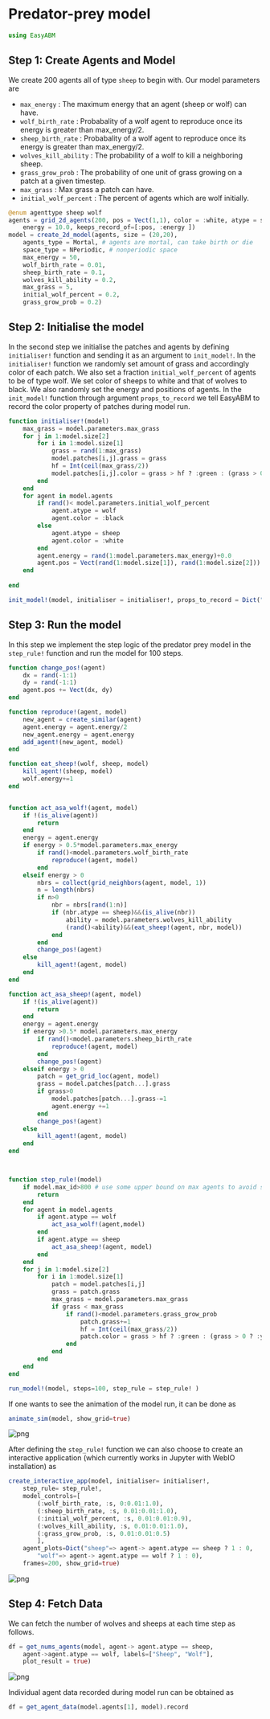
# Predator-prey model

```julia
using EasyABM
```

## Step 1: Create Agents and Model

We create 200 agents all of type `sheep` to begin with. Our model parameters are 

* `max_energy` : The maximum energy that an agent (sheep or wolf) can have. 
* `wolf_birth_rate` : Probabality of a wolf agent to reproduce once its energy is greater than max_energy/2.  
* `sheep_birth_rate` : Probabality of a wolf agent to reproduce once its energy is greater than max_energy/2. 
* `wolves_kill_ability` : The probability of a wolf to kill a neighboring sheep.
* `grass_grow_prob` : The probability of one unit of grass growing on a patch at a given timestep.
* `max_grass` : Max grass a patch can have.
* `initial_wolf_percent` : The percent of agents which are wolf initially. 

```julia
@enum agenttype sheep wolf
agents = grid_2d_agents(200, pos = Vect(1,1), color = :white, atype = sheep, 
    energy = 10.0, keeps_record_of=[:pos, :energy ])
model = create_2d_model(agents, size = (20,20), 
    agents_type = Mortal, # agents are mortal, can take birth or die
    space_type = NPeriodic, # nonperiodic space
    max_energy = 50, 
    wolf_birth_rate = 0.01,
    sheep_birth_rate = 0.1,
    wolves_kill_ability = 0.2,
    max_grass = 5,
    initial_wolf_percent = 0.2,
    grass_grow_prob = 0.2)
```

## Step 2: Initialise the model

In the second step we initialise the patches and agents by defining `initialiser!` function and sending it as an argument to `init_model!`. In the `initialiser!` function we randomly set amount of grass and accordingly color of each patch. We also set a fraction `initial_wolf_percent` of agents to be of type wolf. We set color of sheeps to white and that of wolves to black. We also randomly set the energy and positions of agents. In the `init_model!` function through argument `props_to_record` we tell EasyABM to record the color property of patches during model run. 


```julia
function initialiser!(model)
    max_grass = model.parameters.max_grass
    for j in 1:model.size[2]
        for i in 1:model.size[1]
            grass = rand(1:max_grass)
            model.patches[i,j].grass = grass
            hf = Int(ceil(max_grass/2))
            model.patches[i,j].color = grass > hf ? :green : (grass > 0 ? :blue : :grey)
        end
    end
    for agent in model.agents
        if rand()< model.parameters.initial_wolf_percent 
            agent.atype = wolf
            agent.color = :black
        else
            agent.atype = sheep
            agent.color = :white
        end
        agent.energy = rand(1:model.parameters.max_energy)+0.0
        agent.pos = Vect(rand(1:model.size[1]), rand(1:model.size[2]))
    end
            
end

init_model!(model, initialiser = initialiser!, props_to_record = Dict("patches"=>[:color]))
```

## Step 3: Run the model

In this step we implement the step logic of the predator prey model in the `step_rule!` function and run the model for 100 steps. 



```julia
function change_pos!(agent)
    dx = rand(-1:1)
    dy = rand(-1:1)
    agent.pos += Vect(dx, dy)
end

function reproduce!(agent, model)
    new_agent = create_similar(agent)
    agent.energy = agent.energy/2
    new_agent.energy = agent.energy
    add_agent!(new_agent, model)
end

function eat_sheep!(wolf, sheep, model)
    kill_agent!(sheep, model) 
    wolf.energy+=1
end


function act_asa_wolf!(agent, model)
    if !(is_alive(agent))
        return
    end
    energy = agent.energy
    if energy > 0.5*model.parameters.max_energy
        if rand()<model.parameters.wolf_birth_rate
            reproduce!(agent, model)
        end
    elseif energy > 0 
        nbrs = collect(grid_neighbors(agent, model, 1))
        n = length(nbrs)
        if n>0
            nbr = nbrs[rand(1:n)]
            if (nbr.atype == sheep)&&(is_alive(nbr))
                ability = model.parameters.wolves_kill_ability
                (rand()<ability)&&(eat_sheep!(agent, nbr, model))
            end
        end
        change_pos!(agent)
    else
        kill_agent!(agent, model)
    end
end

function act_asa_sheep!(agent, model)
    if !(is_alive(agent))
        return
    end
    energy = agent.energy
    if energy >0.5* model.parameters.max_energy
        if rand()<model.parameters.sheep_birth_rate
            reproduce!(agent, model)
        end
        change_pos!(agent)
    elseif energy > 0 
        patch = get_grid_loc(agent, model)
        grass = model.patches[patch...].grass
        if grass>0
            model.patches[patch...].grass-=1
            agent.energy +=1
        end
        change_pos!(agent)
    else
        kill_agent!(agent, model)
    end
end



function step_rule!(model)
    if model.max_id>800 # use some upper bound on max agents to avoid system hang
        return
    end
    for agent in model.agents
        if agent.atype == wolf
            act_asa_wolf!(agent,model)
        end
        if agent.atype == sheep
            act_asa_sheep!(agent, model)
        end
    end
    for j in 1:model.size[2]
        for i in 1:model.size[1]
            patch = model.patches[i,j]
            grass = patch.grass
            max_grass = model.parameters.max_grass 
            if grass < max_grass
                if rand()<model.parameters.grass_grow_prob
                    patch.grass+=1
                    hf = Int(ceil(max_grass/2))
                    patch.color = grass > hf ? :green : (grass > 0 ? :yellow : :grey)
                end
            end
        end
    end
end

run_model!(model, steps=100, step_rule = step_rule! )
```

If one wants to see the animation of the model run, it can be done as 

```julia
animate_sim(model, show_grid=true)
```

![png](assets/PPrey/PPreyAnim1.png)


After defining the `step_rule!` function we can also choose to create an interactive application (which currently works in Jupyter with WebIO installation) as 

```julia
create_interactive_app(model, initialiser= initialiser!,
    step_rule= step_rule!,
    model_controls=[
        (:wolf_birth_rate, :s, 0:0.01:1.0),
        (:sheep_birth_rate, :s, 0.01:0.01:1.0),
        (:initial_wolf_percent, :s, 0.01:0.01:0.9),
        (:wolves_kill_ability, :s, 0.01:0.01:1.0),
        (:grass_grow_prob, :s, 0.01:0.01:0.5)
        ], 
    agent_plots=Dict("sheep"=> agent-> agent.atype == sheep ? 1 : 0, 
        "wolf"=> agent-> agent.atype == wolf ? 1 : 0),
    frames=200, show_grid=true)
```

![png](assets/PPrey/PPreyIntApp.png)




## Step 4: Fetch Data 

We can fetch the number of wolves and sheeps at each time step as follows. 

```julia
df = get_nums_agents(model, agent-> agent.atype == sheep, 
    agent->agent.atype == wolf, labels=["Sheep", "Wolf"], 
    plot_result = true)
```

![png](assets/PPrey/PPreyPlot1.png)

Individual agent data recorded during model run can be obtained as 

```julia
df = get_agent_data(model.agents[1], model).record
```
    


